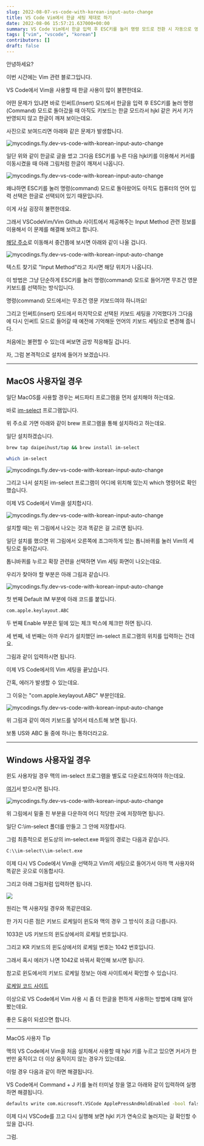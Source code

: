 ```yaml
---
slug: 2022-08-07-vs-code-with-korean-input-auto-change
title: VS Code Vim에서 한글 세팅 제대로 하기
date: 2022-08-06 15:57:21.637000+00:00
summary: VS Code Vim에서 한글 입력 후 ESC키를 눌러 명령 모드로 전환 시 자동으로 영문 키보드로 전환하기
tags: ["vim", "vscode", "korean"]
contributors: []
draft: false
---
```


안녕하세요?

이번 시간에는 Vim 관련 블로그입니다.

VS Code에서 Vim을 사용할 때 한글 사용이 많이 불편한데요.

어떤 문제가 있냐면 바로 인써트(Insert) 모드에서 한글을 입력 후 ESC키를 눌러 명령(Command) 모드로 돌아갔을 때 아직도 키보드는 한글 모드라서 hjkl 같은 커서 키가 반영되지 않고 한글이 깨져 보이는데요.

사진으로 보여드리면 아래와 같은 문제가 발생합니다.

![mycodings.fly.dev-vs-code-with-korean-input-auto-change](https://blogger.googleusercontent.com/img/a/AVvXsEh7FVU5-d0cSDWynmj4-NDrR0efPrBYO_W5A7RQQDhrpdQe-96IZNEuGvDmMRy1VLjNZlNl7W6a0t-fYJQvvcFR0pRKQGm2FFGpIdTrC7BDgQKAsp-Xy99TqZA08tvcLtVjfVUhQYVEvkimh0LGED0YC4AMskaNRKzJsylN9hI44OAcwrUDvf6Snb_i=s16000)

일단 위와 같이 한글로 글을 썼고 그다음 ESC키를 누른 다음 hjkl키를 이용해서 커서를 이동시켰을 때 아래 그림처럼 한글이 깨져서 나옵니다.

![mycodings.fly.dev-vs-code-with-korean-input-auto-change](https://blogger.googleusercontent.com/img/a/AVvXsEg5mHqAmr6NFXh32cS6RHF4zjXoiDliEgiyAgkIqi5LdIHngyOHvAGHSAjTezb_Bf8H404oyUfjmw2lqTqQ9nvwgodn3qw_nu3-sJhT6av_1eTM_U6DrrwFrTS5EBTM0tAC7ulXd-3NlMJ8-4P94Q2_1191KH9JDGaytK9ufeg3SBDQ7asbFIwAkYpA=s16000)

왜냐하면 ESC키를 눌러 명령(command) 모드로 돌아왔어도 아직도 컴퓨터의 언어 입력 선택은 한글로 선택되어 있기 때문입니다.

이게 사실 굉장히 불편한데요.

그래서 VSCodeVim/Vim Github 사이트에서 제공해주는 Input Method 관련 정보를 이용해서 이 문제를 해결해 보려고 합니다.

[해당 주소](https://github.com/VSCodeVim/Vim)로 이동해서 중간쯤에 보시면 아래와 같이 나올 겁니다.

![mycodings.fly.dev-vs-code-with-korean-input-auto-change](https://blogger.googleusercontent.com/img/a/AVvXsEixW_pOvrpgCG3HsZRxtmSwxCTDUZ1A8F_u8yULMrb8MScqKDQCFF-HSOK3etpGyfx0YU9zYXGhy4dJNuZ07LEvi5Cfwln2UyEktjNOd-9U2J5XaTJ8niDP1tm9_gLNJUkK8cQSXwFBsCAb9ixp4iexSOdQgJZ71l1rOFFLSe2af_sh3QifCTzgsHdn=s16000)

텍스트 찾기로 "Input Method"라고 치시면 해당 위치가 나옵니다.

이 방법은 그냥 단순하게 ESC키를 눌러 명령(command) 모드로 들어가면 무조건 영문 키보드를 선택하는 방식입니다.

명령(command) 모드에서는 무조건 영문 키보드여야 하니까요!

그리고 인써트(insert) 모드에서 마지막으로 선택된 키보드 세팅을 기억했다가 그다음에 다시 인써트 모드로 들어갈 때 예전에 기억해둔 언어의 키보드 세팅으로 변경해 줍니다.

처음에는 불편할 수 있는데 써보면 금방 적응해질 겁니다.

자, 그럼 본격적으로 설치에 들어가 보겠습니다.

---

## MacOS 사용자일 경우

일단 MacOS를 사용할 경우는 써드파티 프로그램을 먼저 설치해야 하는데요.

바로 [im-select](https://github.com/daipeihust/im-select#installation) 프로그램입니다.

위 주소로 가면 아래와 같이 brew 프로그램을 통해 설치하라고 하는데요.

일단 설치하겠습니다.

```bash
brew tap daipeihust/tap && brew install im-select

which im-select
```

![mycodings.fly.dev-vs-code-with-korean-input-auto-change](https://blogger.googleusercontent.com/img/a/AVvXsEgH1v4L6fNQcZOUimV-fDjWasGfMobnsitd_yk9iqCGJqYhqlevGTG11WTrg0nwfcihX8aetmnJZJEms95TWuzXr6EyZopJ9iwNcpBrL4jaGMk9G8w4skQ8r9CirPmVO8Bv9O-qo6q4tiQlvIlG3OCs4QdlG7JXdcDxHIA7dgBbQ0-YV2qgagpSCzBb=s16000)

그리고 나서 설치된 im-select 프로그램이 어디에 위치해 있는지 which 명령어로 확인했습니다.

이제 VS Code에서 Vim을 설치합시다.

![mycodings.fly.dev-vs-code-with-korean-input-auto-change](https://blogger.googleusercontent.com/img/a/AVvXsEjhplYCDa8pk1HUE59rPdngyLOWt2g2oXl-aptyxNU6lTx0WBjxU2DupYNL4ZRHLXLsZSH2Y61gDpqsYVC0ujlKUTTEkteQ3IXCAFjBjQWZWEY27Mas2v4HkTU3B8QS9OlpHKsVN8ioLeBFQ6Nu4J34menKlwxLuBRFVFSURLQl2jv6HCtgY5-73DKn=s16000)

설치할 때는 위 그림에서 나오는 것과 똑같은 걸 고르면 됩니다.

일단 설치를 했으면 위 그림에서 오른쪽에 조그마하게 있는 톱니바퀴를 눌러 Vim의 세팅으로 들어갑시다.

톱니바퀴를 누르고 확장 관련을 선택하면 Vim 세팅 화면이 나오는데요.

우리가 찾아야 할 부분은 아래 그림과 같습니다.

![mycodings.fly.dev-vs-code-with-korean-input-auto-change](https://blogger.googleusercontent.com/img/a/AVvXsEhb5WbdLC7QOhOuWGqr5Gg4V1V1Z_geXtPamNmCW6L5QoGrA-p6XPldPX2NjRvWEWriVLUAlVmi0GYxbdhFayjW3mBShZrzOIZ47aDvJGha8g9NoVk5ALUWzYQB4mPV6yNQs-oKJwttzQ3H7gFpyHH0N7SKtJWd5Vsq7PS3gs5EjooAXgFL2w4YftxQ=s16000)

첫 번째 Default IM 부분에 아래 코드를 붙입니다.

```bash
com.apple.keylayout.ABC
```

두 번째 Enable 부분은 밑에 있는 체크 박스에 체크만 하면 됩니다.

세 번째, 네 번째는 아까 우리가 설치했던 im-select 프로그램의 위치를 입력하는 건데요.

그림과 같이 입력하시면 됩니다.

이제 VS Code에서의 Vim 세팅을 끝났습니다.

간혹, 에러가 발생할 수 있는데요.

그 이유는 "com.apple.keylayout.ABC" 부분인데요.

![mycodings.fly.dev-vs-code-with-korean-input-auto-change](https://blogger.googleusercontent.com/img/a/AVvXsEhisK2HF7_x13-BaQg2umF6fPr_qLKXzQSsRMzsngxnlTDNfJy6qlzOildOo_UZliXIClrWcJGW6uCG8bvVwfPJ6iPlxUeRe7ezyNAcztlehLWgQ9hHZfr0-aARcFiCuqB1NYsM_NxmsMNMQf6nl6ZA8vokL2_hv2EDMP17KFxPsdFz4QOQWSgD33r7=s16000)

위 그림과 같이 여러 키보드를 넣어서 테스트해 보면 됩니다.

보통 US와 ABC 둘 중에 하나는 통하더라고요. 

---

## Windows 사용자일 경우

윈도 사용자일 경우 맥의 im-select 프로그램을 별도로 다운로드하여야 하는데요.

[여기](https://github.com/daipeihust/im-select#windows)서 받으시면 됩니다.

![mycodings.fly.dev-vs-code-with-korean-input-auto-change](https://blogger.googleusercontent.com/img/a/AVvXsEhHC_rW5S5q5yY7CJeyAJa2At9YZ3Sggzcu4NIA_9UCPFSpfjh4P416pnU_WaA04yaUeack7hhZuc9SkfDaj6FfOZqKyj2qKLO5_8rNo_NRK45YM9YWt8gYQxYp1nhlj5Y4vRZhDYtTAujh3_sMxbSJTxeLCkkdqfeSAg0GFZtqu_I1VxB2AxSUZMG6=s16000)

위 그림에서 밑줄 친 부분을 다운하여 어디 적당한 곳에 저장하면 됩니다.

일단 C:\\im-select 폴더를 만들고 그 안에 저장합시다.

그럼 최종적으로 윈도상의 im-select.exe 파일의 경로는 다음과 같습니다.

```bash
C:\\im-select\\im-select.exe
```

이제 다시 VS Code에서 Vim을 선택하고 Vim의 세팅으로 들어가서 아까 맥 사용자와 똑같은 곳으로 이동합시다.

그리고 아래 그림처럼 입력하면 됩니다.

![](https://blogger.googleusercontent.com/img/a/AVvXsEhzBgyuMzj7-V-rbnQwUuMfOJrK7VEA39TgKV2197WUIuBpZIu8McGc9cfxAOVeYjueDnG0qTmoVt_h5cOKUdqPRVmF8Wc4NbWMUUg_P0xKssqm0wgY1rA31tXdxR6p8MHXzNvcQcabu9wrif9sQrlP2OKKUC0G3nSol2sNdq9RaQALypwB47h2OYSi=s16000)

원리는 맥 사용자일 경우와 똑같은데요.

한 가지 다른 점은 키보드 로케일이 윈도와 맥의 경우 그 방식이 조금 다릅니다.

1033은 US 키보드의 윈도상에서의 로케일 번호입니다.

그리고 KR 키보드의 윈도상에서의 로케일 번호는 1042 번호입니다.

그래서 혹시 에러가 나면 1042로 바꿔서 확인해 보시면 됩니다.

참고로 윈도에서의 키보드 로케일 정보는 아래 사이트에서 확인할 수 있습니다.

[로케일 코드 사이트](https://www.science.co.il/language/Locale-codes.php)

이상으로 VS Code에서 Vim 사용 시 좀 더 한글을 편하게 사용하는 방법에 대해 알아봤는데요.

좋은 도움이 되셨으면 합니다.

---

MacOS 사용자 Tip

맥의 VS Code에서 Vim을 처음 설치해서 사용할 때 hjkl 키를 누르고 있으면 커서가 한 번만 움직이고 더 이상 움직이지 않는 경우가 있는데요.

이럴 경우 다음과 같이 하면 해결됩니다.

VS Code에서 Command + J 키를 눌러 터미널 창을 열고 아래와 같이 입력하여 실행하면 해결됩니다.

```bash
defaults write com.microsoft.VSCode ApplePressAndHoldEnabled -bool false
```

이제 다시 VSCode를 끄고 다시 실행해 보면 hjkl 키가 연속으로 눌러지는 걸 확인할 수 있을 겁니다.

그럼.

